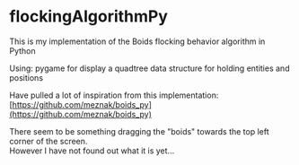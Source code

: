 # flockingAlgorithmPy

This is my implementation of the Boids flocking behavior algorithm in Python

Using:
pygame for display
a quadtree data structure for holding entities and positions

Have pulled a lot of inspiration from this implementation:
[https://github.com/meznak/boids_py](https://github.com/meznak/boids_py)

There seem to be something dragging the "boids" towards the top left corner of the screen.\
However I have not found out what it is yet...


